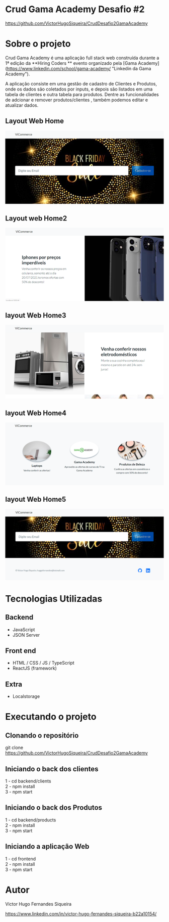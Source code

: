 # Crud Gama Academy Desafio #2 
https://github.com/VictorHugoSiqueira/CrudDesafio2GamaAcademy

# Sobre o projeto

Crud Gama Academy é uma aplicação full stack web construída durante a 1ª edição da **Hiring Coders ** evento organizado pela [Gama Academy] (https://www.linkedin.com/school/gama-academy/ "Linkedin da Gama Academy").

A aplicação consiste em uma gestão de cadastro de Clientes e Produtos, onde os dados são coletados por inputs, e depois são listados em uma tabela de clientes e outra tabela para produtos. Dentre as funcionalidades de adcionar e remover produtos/clientes , também podemos editar e atualizar dados.

## Layout Web Home
![Web 1](https://github.com/VictorHugoSiqueira/DesafioGamaAcademy-BlackFriday/blob/master/src/assets/img/1.png)

## Layout web Home2
![Web 2](https://github.com/VictorHugoSiqueira/DesafioGamaAcademy-BlackFriday/blob/master/src/assets/img/2.png)

## layout Web Home3
![Web 3](https://github.com/VictorHugoSiqueira/DesafioGamaAcademy-BlackFriday/blob/master/src/assets/img/3.png)

## layout Web Home4
![Web 4](https://github.com/VictorHugoSiqueira/DesafioGamaAcademy-BlackFriday/blob/master/src/assets/img/4.png)

## layout Web Home5
![Web 5](https://github.com/VictorHugoSiqueira/DesafioGamaAcademy-BlackFriday/blob/master/src/assets/img/5.png)

# Tecnologias Utilizadas
## Backend
- JavaScript
- JSON Server
## Front end
- HTML / CSS / JS / TypeScript
- ReactJS (framework)
## Extra
- Localstorage

# Executando o projeto
## Clonando o repositório
git clone https://github.com/VictorHugoSiqueira/CrudDesafio2GamaAcademy

## Iniciando o back dos clientes 
<dt>1 - cd backend/clients</dt>
<dt>2 - npm install</dt>
<dt>3 - npm start</dt>

## Iniciando o back dos Produtos 
<dt>1 - cd backend/products</dt>
<dt>2 - npm install</dt>
<dt>3 - npm start</dt>

## Iniciando a aplicação Web
<dt>1 - cd frontend</dt>
<dt>2 - npm install</dt>
<dt>3 - npm start</dt>

# Autor

Victor Hugo Fernandes Siqueira

https://www.linkedin.com/in/victor-hugo-fernandes-siqueira-b22a10154/

